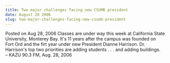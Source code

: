 ```yaml
---
title: Two major challenges facing new CSUMB president
date: August 28 2006
slug: two-major-challenges-facing-new-csumb-president
---
```





<span class="date">Posted on Aug 28, 2006    </span>
Classes are under way this week at California State University,
Monterey Bay. It&apos;s 11 years after the campus was founded on Fort
Ord and the firt year under new President Dianne Harrison. Dr.
Harrison&apos;s top two priorities are adding students . . . and adding
buildings.<br>
&#x2013; KAZU 90.3 FM, Aug. 28, 2006<br/></br>




